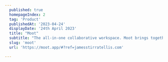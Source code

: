 ```yaml
---
  published: true
  homepageIndex: 2
  tag: 'Product'
  publishedAt: '2023-04-24'
  displayDate: '24th April 2023'
  title: "Moot"
  subtitle: "The all-in-one collaborative workspace. Moot brings together all a team's collaboration needs, without juggling a million tools"
  slug: 'moot'
  url: 'https://moot.app/#?ref=jamesstirratellis.com'

---
```

